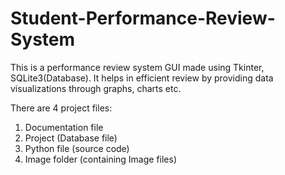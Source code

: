 # Student-Performance-Review-System

This is a performance review system GUI made using Tkinter, SQLite3(Database).
It helps in efficient review by providing data visualizations through graphs, charts etc.

There are 4 project files:
1. Documentation file
2. Project (Database file)
3. Python file (source code)
4. Image folder (containing Image files)
